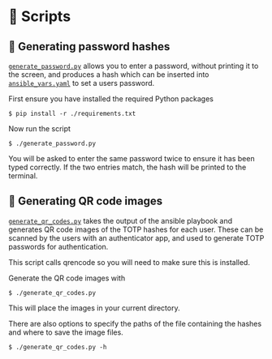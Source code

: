 # 🧰 Scripts

## 🔑 Generating password hashes

[`generate_password.py`](./generate_password.py) allows you to enter a password,
without printing it to the screen, and produces a hash which can be inserted
into [`ansible_vars.yaml`](../ansible/ansible_vars.yaml) to set a users
password.

First ensure you have installed the required Python packages

```
$ pip install -r ./requirements.txt
```

Now run the script

```
$ ./generate_password.py
```

You will be asked to enter the same password twice to ensure it has been typed
correctly. If the two entries match, the hash will be printed to the terminal.

## 📱 Generating QR code images

[`generate_qr_codes.py`](./generate_qr_codes.py) takes the output of the ansible
playbook and generates QR code images of the TOTP hashes for each user. These
can be scanned by the users with an authenticator app, and used to generate TOTP
passwords for authentication.

This script calls qrencode so you will need to make sure this is installed.

Generate the QR code images with

```
$ ./generate_qr_codes.py
```

This will place the images in your current directory.

There are also options to specify the paths of the file containing the hashes
and where to save the image files.

```
$ ./generate_qr_codes.py -h
```
